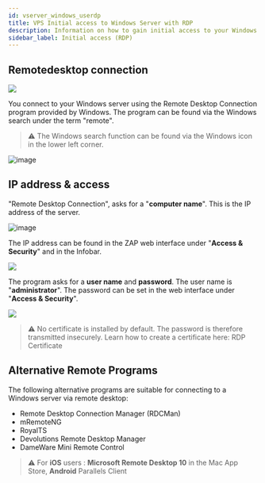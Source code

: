 ```yaml
---
id: vserver_windows_userdp
title: VPS Initial access to Windows Server with RDP
description: Information on how to gain initial access to your Windows VPS from ZAP-Hosting with the remote desktop connection - ZAP-Hosting.com documentation
sidebar_label: Initial access (RDP)
---
```


## Remotedesktop connection

![](https://screensaver01.zap-hosting.com/index.php/s/iKzYiHJ46WRQq2G/download/Remote.gif)

You connect to your Windows server using the Remote Desktop Connection program provided by Windows.  The program can be found via the Windows search under the term "remote".

> ⚠️ The Windows search function can be found via the Windows icon in the lower left corner.

![image](https://user-images.githubusercontent.com/13604413/159172603-28ab83df-7b01-47ff-a7de-820a2f9b21cd.png)

## IP address & access

"Remote Desktop Connection", asks for a "**computer name**". This is the IP address of the server.

![image](https://user-images.githubusercontent.com/13604413/159172608-95cba5ba-111f-41e5-b3c5-edc28ef495b5.png)

The IP address can be found in the ZAP web interface under "**Access & Security**" and in the Infobar.

![](https://screensaver01.zap-hosting.com/index.php/s/yynJ3otyBXAn8dC/preview)

The program asks for a **user name** and **password**. The user name is "**administrator**". The password can be set in the web interface under "**Access & Security**".

![](https://screensaver01.zap-hosting.com/index.php/s/2dJnoBHddPG6fsb/preview)

> ⚠️ No certificate is installed by default. The password is therefore transmitted insecurely. Learn how to create a certificate here: RDP Certificate


## Alternative Remote Programs

The following alternative programs are suitable for connecting to a Windows server via remote desktop:

- Remote Desktop Connection Manager (RDCMan)
- mRemoteNG
- RoyalTS
- Devolutions Remote Desktop Manager
- DameWare Mini Remote Control

> ⚠️ For **iOS** users : **Microsoft Remote Desktop 10** in the Mac App Store, **Android** Parallels Client
